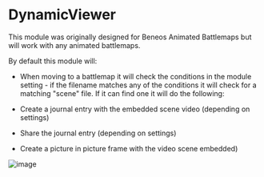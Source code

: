 # DynamicViewer
This module was originally designed for Beneos Animated Battlemaps but will work with any animated battlemaps.

By default this module will:
- When moving to a battlemap it will check the conditions in the module setting - if the filename matches any of the conditions it will check for a matching "scene" file. If it can find one it will do the following:

- Create a journal entry with the embedded scene video (depending on settings)
- Share the journal entry (depending on settings)
- Create a picture in picture frame with the video scene embedded)

![image](https://user-images.githubusercontent.com/78631300/193439488-a42a18d1-81fe-4f01-b6b4-5645c1148aa7.png)
